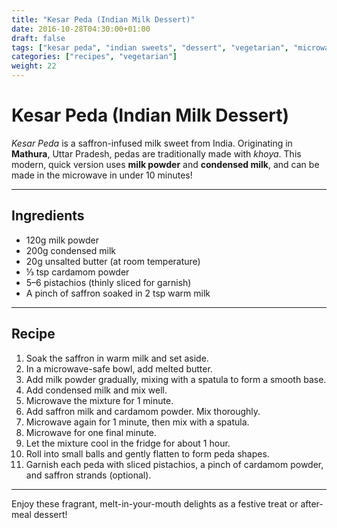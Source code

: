```yaml
---
title: "Kesar Peda (Indian Milk Dessert)"
date: 2016-10-28T04:30:00+01:00
draft: false
tags: ["kesar peda", "indian sweets", "dessert", "vegetarian", "microwave"]
categories: ["recipes", "vegetarian"]
weight: 22
---
```


# Kesar Peda (Indian Milk Dessert)

*Kesar Peda* is a saffron-infused milk sweet from India. Originating in **Mathura**, Uttar Pradesh, pedas are traditionally made with *khoya*. This modern, quick version uses **milk powder** and **condensed milk**, and can be made in the microwave in under 10 minutes!

---

## Ingredients

- 120g milk powder  
- 200g condensed milk  
- 20g unsalted butter (at room temperature)  
- ⅓ tsp cardamom powder  
- 5–6 pistachios (thinly sliced for garnish)  
- A pinch of saffron soaked in 2 tsp warm milk  

---

## Recipe

1. Soak the saffron in warm milk and set aside.  
2. In a microwave-safe bowl, add melted butter.  
3. Add milk powder gradually, mixing with a spatula to form a smooth base.  
4. Add condensed milk and mix well.  
5. Microwave the mixture for 1 minute.  
6. Add saffron milk and cardamom powder. Mix thoroughly.  
7. Microwave again for 1 minute, then mix with a spatula.  
8. Microwave for one final minute.  
9. Let the mixture cool in the fridge for about 1 hour.  
10. Roll into small balls and gently flatten to form peda shapes.  
11. Garnish each peda with sliced pistachios, a pinch of cardamom powder, and saffron strands (optional).  

---

Enjoy these fragrant, melt-in-your-mouth delights as a festive treat or after-meal dessert!
